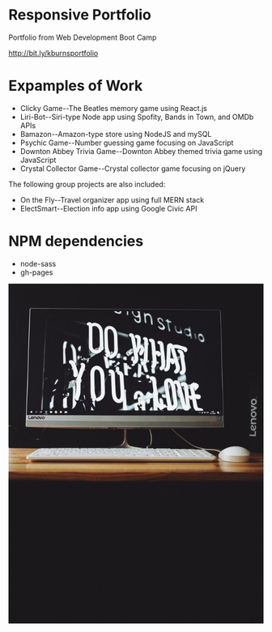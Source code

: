 # Responsive Portfolio

Portfolio from Web Development Boot Camp

http://bit.ly/kburnsportfolio

# Expamples of Work

- Clicky Game--The Beatles memory game using React.js
- Liri-Bot--Siri-type Node app using Spofity, Bands in Town, and OMDb APIs
- Bamazon--Amazon-type store using NodeJS and mySQL
- Psychic Game--Number guessing game focusing on JavaScript
- Downton Abbey Trivia Game--Downton Abbey themed trivia game using JavaScript
- Crystal Collector Game--Crystal collector game focusing on jQuery

The following group projects are also included:

- On the Fly--Travel organizer app using full MERN stack
- ElectSmart--Election info app using Google Civic API

# NPM dependencies

- node-sass
- gh-pages

![Image of computer](./public/img/dowhatyoulove_small.jpg)
